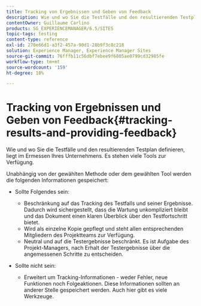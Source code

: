 ```yaml
---
title: Tracking von Ergebnissen und Geben von Feedback
description: Wie und wo Sie die Testfälle und den resultierenden Testplan definieren, liegt im Ermessen Ihres Unternehmens
contentOwner: Guillaume Carlino
products: SG_EXPERIENCEMANAGER/6.5/SITES
topic-tags: testing
content-type: reference
exl-id: 270e66d1-a3f2-457a-90d1-28b9f3c8c218
solution: Experience Manager, Experience Manager Sites
source-git-commit: 76fffb11c56dbf7ebee9f6805ae0799cd32985fe
workflow-type: tm+mt
source-wordcount: '159'
ht-degree: 18%

---
```


# Tracking von Ergebnissen und Geben von Feedback{#tracking-results-and-providing-feedback}

Wie und wo Sie die Testfälle und den resultierenden Testplan definieren, liegt im Ermessen Ihres Unternehmens. Es stehen viele Tools zur Verfügung.

Unabhängig von der gewählten Methode oder dem gewählten Tool werden die folgenden Informationen gespeichert:

* Sollte Folgendes sein:

   * Beschränkung auf das Tracking des Testfalls und seiner Ergebnisse. Dadurch wird sichergestellt, dass die Wartung unkompliziert bleibt und das Dokument einen klaren Überblick über den Testfortschritt bietet.
   * Wird als einzelne Kopie gepflegt und steht allen entsprechenden Mitgliedern des Projektteams zur Verfügung.
   * Neutral und auf die Testergebnisse beschränkt. Es ist Aufgabe des Projekt-Managers, nach Erhalt der Testergebnisse über die angemessenen Schritte zu entscheiden.

* Sollte nicht sein:

   * Erweitert um Tracking-Informationen - weder Fehler, neue Funktionen noch Folgeaktionen. Diese Informationen sollten an anderer Stelle gespeichert werden. Auch hier gibt es viele Werkzeuge.

